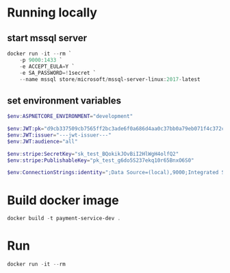 # Running locally

## start mssql server

```PowerShell
docker run -it --rm `
    -p 9000:1433 `
    -e ACCEPT_EULA=Y `
    -e SA_PASSWORD=!1secret `
    --name mssql store/microsoft/mssql-server-linux:2017-latest
```

## set environment variables

```PowerShell
$env:ASPNETCORE_ENVIRONMENT="development"

$env:JWT:pk="d9cb337509cb7565ff2bc3ade6f0a686d4aa0c37bb0a79eb071f4c372c0db58d"
$env:JWT:issuer="---jwt-issuer---"
$env:JWT:audience="all"

$env:stripe:SecretKey="sk_test_BQokikJOvBiI2HlWgH4olfQ2"
$env:stripe:PublishableKey="pk_test_g6do5S237ekq10r65BnxO6S0"

$env:ConnectionStrings:identity=";Data Source=(local),9000;Integrated Security=false;User Id=sa;Password=!1secret;Initial Catalog=AspNetIdentity;"
```

# Build docker image

```PowerShell
docker build -t payment-service-dev .
```

# Run

```PowerShell
docker run -it --rm
```
